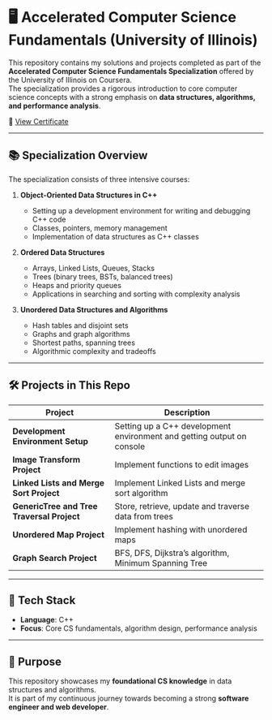 # 🖥️ Accelerated Computer Science Fundamentals (University of Illinois)

This repository contains my solutions and projects completed as part of the  
**Accelerated Computer Science Fundamentals Specialization** offered by the University of Illinois on Coursera.  
The specialization provides a rigorous introduction to core computer science concepts with a strong emphasis on **data structures, algorithms, and performance analysis**.

📜 [View Certificate](https://coursera.org/share/3f3adebc27d33b5c7485e99f2a0ba628)

---

## 📚 Specialization Overview
The specialization consists of three intensive courses:

1. **Object-Oriented Data Structures in C++**
   - Setting up a development environment for writing and debugging C++ code
   - Classes, pointers, memory management
   - Implementation of data structures as C++ classes
     
2. **Ordered Data Structures**
   - Arrays, Linked Lists, Queues, Stacks
   - Trees (binary trees, BSTs, balanced trees)
   - Heaps and priority queues
   - Applications in searching and sorting with complexity analysis

3. **Unordered Data Structures and Algorithms**
   - Hash tables and disjoint sets
   - Graphs and graph algorithms
   - Shortest paths, spanning trees
   - Algorithmic complexity and tradeoffs

---

## 🛠️ Projects in This Repo
| Project | Description |
|---------|-------------|
| **Development Environment Setup** | Setting up a C++ development environment and getting output on console |
| **Image Transform Project** | Implement functions to edit images |
| **Linked Lists and Merge Sort Project** | Implement Linked Lists and merge sort algorithm |
| **GenericTree and Tree Traversal Project** | Store, retrieve, update and traverse data from trees |
| **Unordered Map Project** | Implement hashing with unordered maps |
| **Graph Search Project** | BFS, DFS, Dijkstra’s algorithm, Minimum Spanning Tree |

---

## 🔧 Tech Stack
- **Language**: C++  
- **Focus**: Core CS fundamentals, algorithm design, performance analysis  

---

## 🎯 Purpose
This repository showcases my **foundational CS knowledge** in data structures and algorithms.  
It is part of my continuous journey towards becoming a strong **software engineer and web developer**.
